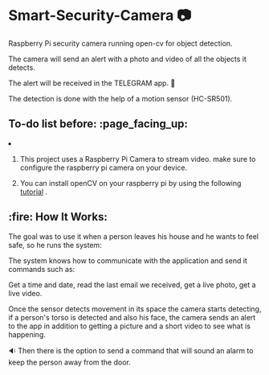 # Smart-Security-Camera :camera:

Raspberry Pi security camera running open-cv for object detection.

The camera will send an alert with a photo and video of all the objects it detects.

The alert will be received in the TELEGRAM app. :iphone:

The detection is done with the help of a motion sensor (HC-SR501).

<h2> To-do list before: :page_facing_up: </h2>

<li>

1. This project uses a Raspberry Pi Camera to stream video. make sure to configure the raspberry pi camera on your device.

2. You can install openCV on your raspberry pi by using the following [tutorial](https://www.pyimagesearch.com/2016/04/18/install-guide-raspberry-pi-3-raspbian-jessie-opencv-3/) .

</li>

<h2>:fire: How It Works:</h2> 

The goal was to use it when a person leaves his house and he wants to feel safe, so he runs the system:

The system knows how to communicate with the application and send it commands such as:

Get a time and date, read the last email we received, get a live photo, get a live video.

Once the sensor detects movement in its space the camera starts detecting, if a person's torso is detected and also his face, the camera sends an alert to the app in addition to getting a picture and a short video to see what is happening.

:sound:
Then there is the option to send a command that will sound an alarm to keep the person away from the door.
